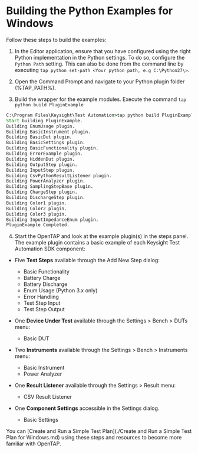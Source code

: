 # Building the Python Examples for Windows
Follow these steps to build the examples:

1. In the Editor application, ensure that you have configured using the right Python implementation in the Python settings. To do so, configure the `Python Path` setting. This can also be done from the command line by executing `tap python set-path <Your python path, e.g C:\Python27\>`.

2. Open the Command Prompt and navigate to your Python plugin folder (%TAP_PATH%).

3. Build the wrapper for the example modules. 
Execute the command `tap python build PluginExample`
```cmd
C:\Program Files\Keysight\Test Automation>tap python build PluginExample
Start building PluginExample.
Building EnumUsage plugin.
Building BasicInstrument plugin.
Building BasicDut plugin.
Building BasicSettings plugin.
Building BasicFunctionality plugin.
Building ErrorExample plugin.
Building HiddenDut plugin.
Building OutputStep plugin.
Building InputStep plugin.
Building CsvPythonResultListener plugin.
Building PowerAnalyzer plugin.
Building SamplingStepBase plugin.
Building ChargeStep plugin.
Building DischargeStep plugin.
Building Color1 plugin.
Building Color2 plugin.
Building Color3 plugin.
Building InputImpedanceEnum plugin.
PluginExample Completed.
```

4. Start the OpenTAP and look at the example plugin(s) in the steps panel. The example plugin contains a basic example of each Keysight Test Automation SDK component:

 - Five **Test Steps** available through the Add New Step dialog:
    
    - Basic Functionality
	- Battery Charge
    - Battery Discharge
    - Enum Usage (Python 3.x only)
	- Error Handling
	- Test Step Input
	- Test Step Output

 - One **Device Under Test** available through the Settings > Bench > DUTs menu:
    - Basic DUT

 - Two **Instruments** available through the Settings > Bench > Instruments menu:
    - Basic Instrument
    - Power Analyzer

 - One **Result Listener** available through the Settings > Result menu: 
    - CSV Result Listener

 - One **Component Settings** accessible in the Settings dialog.
    - Basic Settings
 

You can [Create and Run a Simple Test Plan](./Create and Run a Simple Test Plan for Windows.md) using these steps and resources to become more familiar with OpenTAP.
